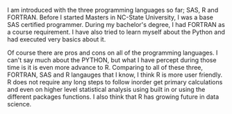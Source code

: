 I am introduced with the three programming languages so far; SAS, R  and FORTRAN. Before I started Masters in NC-State University, I was a base SAS certified programmer. 
During my bachelor's degree, I had FORTRAN as a course requirement. I have also tried to learn myself about the Python and had executed very basics about it.

Of course there are pros and cons on all of the programming languages.  I can't say much about the PYTHON, but what I have percept during those time is it is even more advance to R. Comparing to all of these three, FORTRAN, SAS and R langauges that I know, I think R is more user friendly. R does not require any long steps to follow inorder get primary calculations and even on higher level statistical analysis using built in  or using the different packages functions. I also think that R has growing future in data science.
